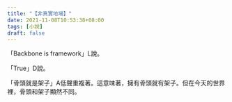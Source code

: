 ```yaml
---
title: "【非真實地場】"
date: 2021-11-08T10:53:38+08:00
tags: [小說]
draft: false
---
```


「Backbone is framework」L說。  

「True」D說。  

「骨頭就是架子」A低聲重複著。這意味著，擁有骨頭就有架子。但在今天的世界裡，骨頭和架子顯然不同。